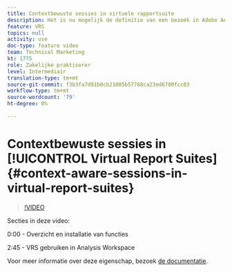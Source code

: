 ```yaml
---
title: Contextbewuste sessies in virtuele rapportsuite
description: Het is nu mogelijk de definitie van een bezoek in Adobe Analytics op niet-destructieve wijze te wijzigen met behulp van een virtuele rapportsuite. Wij tonen u hoe te om dat te doen en de verschillende beschikbare opties.
feature: VRS
topics: null
activity: use
doc-type: feature video
team: Technical Marketing
kt: 1775
role: Zakelijke praktiserer
level: Intermediair
translation-type: tm+mt
source-git-commit: f3b3fa7d91b0cb21005b57768ca23ed6700fcc03
workflow-type: tm+mt
source-wordcount: '79'
ht-degree: 0%

---
```



# Contextbewuste sessies in [!UICONTROL Virtual Report Suites] {#context-aware-sessions-in-virtual-report-suites}

>[!VIDEO](https://video.tv.adobe.com/v/23545/?quality=12)

Secties in deze video:

0:00 - Overzicht en installatie van functies

2:45 - VRS gebruiken in Analysis Workspace

Voor meer informatie over deze eigenschap, bezoek [de documentatie](https://marketing.adobe.com/resources/help/en_US/reference/vrs-mobile-visit-processing.html).
